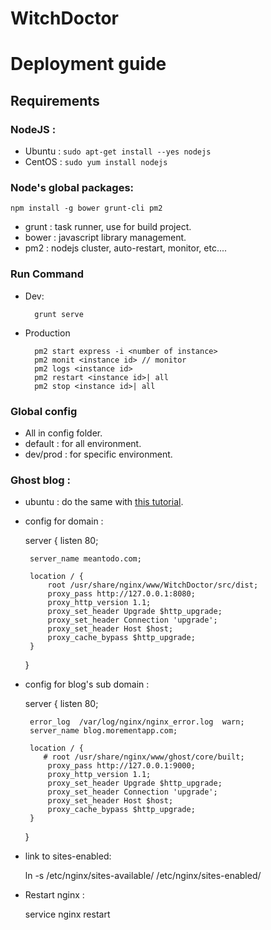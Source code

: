 # WitchDoctor
# Deployment guide

## Requirements

### NodeJS :
- Ubuntu :  `sudo apt-get install --yes nodejs`
- CentOS : `sudo yum install nodejs`

### Node's global packages:
`npm install -g bower grunt-cli pm2`

- grunt : task runner, use for build project.
- bower : javascript library management.
- pm2  : nodejs cluster, auto-restart, monitor, etc....

### Run Command

- Dev:
    
    
        grunt serve
    
- Production
 
        pm2 start express -i <number of instance> 
        pm2 monit <instance id> // monitor
        pm2 logs <instance id>
        pm2 restart <instance id>| all
        pm2 stop <instance id>| all
        

### Global config

- All in config folder.
- default : for all environment.
- dev/prod : for specific environment.


### Ghost blog :
 - ubuntu : do the same with [this tutorial](https://www.digitalocean.com/community/tutorials/how-to-create-a-blog-with-ghost-and-nginx-on-ubuntu-14-04).

 - config for domain :


    server {
        listen 80;
        
        server_name meantodo.com;
        
        location / {
            root /usr/share/nginx/www/WitchDoctor/src/dist;
            proxy_pass http://127.0.0.1:8080;
            proxy_http_version 1.1;
            proxy_set_header Upgrade $http_upgrade;
            proxy_set_header Connection 'upgrade';
            proxy_set_header Host $host;
            proxy_cache_bypass $http_upgrade;
        }
    }


 - config for blog's sub domain :


    server {
        listen 80;
    
        error_log  /var/log/nginx/nginx_error.log  warn;
        server_name blog.morementapp.com;
    
        location / {
           # root /usr/share/nginx/www/ghost/core/built;
            proxy_pass http://127.0.0.1:9000;
            proxy_http_version 1.1;
            proxy_set_header Upgrade $http_upgrade;
            proxy_set_header Connection 'upgrade';
            proxy_set_header Host $host;
            proxy_cache_bypass $http_upgrade;
        }
    }


 - link to sites-enabled:


    ln -s /etc/nginx/sites-available/<file-name> /etc/nginx/sites-enabled/


 - Restart nginx :

 
    service nginx restart

